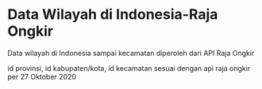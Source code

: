 # Data Wilayah di Indonesia-Raja Ongkir
Data wilayah di Indonesia sampai kecamatan diperoleh dari API Raja Ongkir

id provinsi, id kabupaten/kota, id kecamatan sesuai dengan api raja ongkir per 27 Oktober 2020
